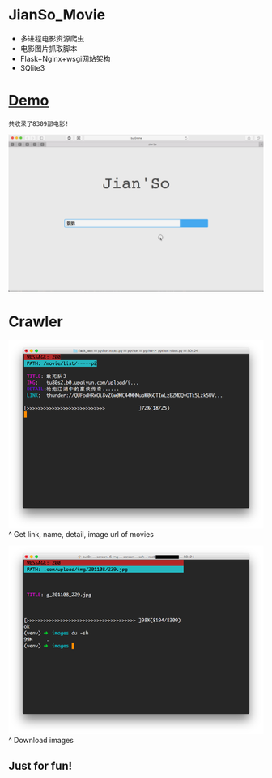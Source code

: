 # JianSo_Movie

* 多进程电影资源爬虫
* 电影图片抓取脚本
* Flask+Nginx+wsgi网站架构
* SQlite3

# [Demo](http://but0n.me)
`共收录了8309部电影!`

![demo](/img/webno.gif)

# Crawler

![get_mov](/img/get_mov.png)
^ Get link, name, detail, image url of movies

![get_img](/img/get_img.png)
^ Download images

## Just for fun!
